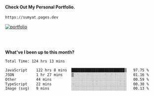 #### Check Out My Personal Portfolio.
````bash
https://sumyat.pages.dev
````

<a href='https://sumyat.pages.dev/'>
    <img src='https://github.com/sumyat-aung/sumyat-aung/assets/108873224/c9b4f2be-c585-4dd3-84e1-692c3854a6d8' alt='portfolio' align='center' />
</a>


<br />
<br />


<br />
<br />

**What've I been up to this month?**

<!--START_SECTION:waka-->

```txt
Total Time: 124 hrs 13 mins

JavaScript    122 hrs 8 mins  ████████████████████████▒   97.75 %
JSON          1 hr 27 mins    ▒░░░░░░░░░░░░░░░░░░░░░░░░   01.16 %
Other         44 mins         ░░░░░░░░░░░░░░░░░░░░░░░░░   00.59 %
TypeScript    22 mins         ░░░░░░░░░░░░░░░░░░░░░░░░░   00.30 %
Image (svg)   9 mins          ░░░░░░░░░░░░░░░░░░░░░░░░░   00.13 %
```

<!--END_SECTION:waka-->




